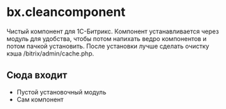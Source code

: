 # bx.cleancomponent
Чистый компонент для 1С-Битрикс. Компонент устанавливается через модуль для удобства, чтобы потом напихать ведро компонентов и потом пачкой установить.
После установки лучше сделать очистку кэша /bitrix/admin/cache.php.

## Сюда входит

+ Пустой установочный модуль
+ Сам компонент

